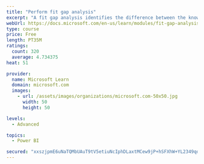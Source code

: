 ```yaml
---
title: "Perform fit gap analysis"
excerpt: "A fit gap analysis identifies the difference between the known requirements and the proposed or current solution. This module covers performing a fit gap analysis."
webUrl: https://docs.microsoft.com/en-us/learn/modules/fit-gap-analysis/
type: course
price: Free
length: PT35M
ratings:
  count: 320
  average: 4.734375
heat: 51

provider:
  name: Microsoft Learn
  domain: microsoft.com
  images:
    - url: /assets/images/organizations/microsoft.com-50x50.jpg
      width: 50
      height: 50

levels:
  - Advanced

topics:
  - Power BI

secured: "xxszjpmE6uNaTQMbUAuT9tV5etiuNcIphDLaxtMCew9jP+hSFXhW+YL2349qdiJEwOscjPlz4AmIE/Nf8oG2QT1MuwK5qYpLckpD3dhLeplhPSspiqepYmueWkCJwvuz4PBYMLls/RUKF2weVP22sKuWOb5z5jD8nqPKWuo6n9rnWZPVAJfWY1/93N8Il7P+GOOFIkrOEirbDtHVhnT8s/JAV7c0BNzToC4gbtwC6UJN850Bpjnp7l7tksmQbQyMzFGjNDNkRzSLNHvaLRgqFtV5+ep6Z8S93iPVA+n+5S0Zt9dp04E7ga5RHRClUhyzgPPqPAlicGNWJYm1KP3Pr1qQ2iH76pGV9yvqwpyj7zTeUcmSSjg+X2cqKhONZxoViqx2l/6vx2/7Wl6UqrDi9R0xML0XqMiu4NgJyHmnHbE=;pm+p+/b8q2MVuPnMhRUbtA=="
---
```


